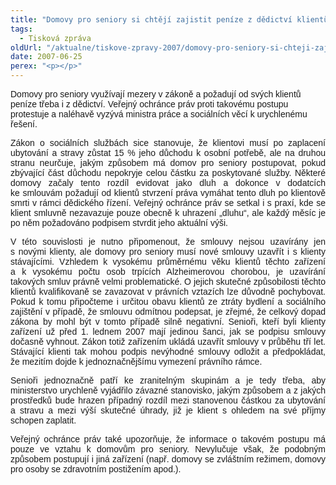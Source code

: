 ```yaml
---
title: "Domovy pro seniory si chtějí zajistit peníze z dědictví klientů &ndash; ombudsman žádá nápravu"
tags:
  - Tisková zpráva
oldUrl: "/aktualne/tiskove-zpravy-2007/domovy-pro-seniory-si-chteji-zajistit-penize-z-dedictvi-klientu-ombudsman-zada-napravu"
date: 2007-06-25
perex: "<p></p>"
---
```


<!-- imported from the old website -->

<p class="StylNadpis216b"><span style="FONT-FAMILY: Arial,sans-serif">Domovy pro seniory </span><span style="FONT-FAMILY: Arial,sans-serif">vy</span><span style="FONT-FAMILY: Arial,sans-serif">užívají mezery v zákoně a požadují od svých klientů peníze třeba i z dědictví. Veřejný ochránce práv proti takovému postupu protestuje a </span><span style="FONT-FAMILY: Arial,sans-serif">naléhavě </span><span style="FONT-FAMILY: Arial,sans-serif">vyzývá ministra práce a sociálních věcí k urychlenému řešení. </span></p><p class="Normln" style="TEXT-ALIGN: justify; MARGIN-TOP: 6pt"><span style="FONT-FAMILY: Arial,sans-serif">Zákon o sociálních službách sice stanovuje, že klientovi musí po zaplacení ubytování a stravy zůstat 15 % jeho důchodu k osobní potřebě, ale na druhou stranu neurčuje, jakým způsobem má domov pro seniory postupovat, pokud zbývající část důchodu nepokryje celou částku za poskytované služby. </span><span style="FONT-FAMILY: Arial,sans-serif">Některé domovy začaly tento rozdíl evidovat jako dluh a dokonce v dodatcích ke smlouvám požadují od klientů stvrzení práva vymáhat tento dluh po klientově smrti v rámci dědického řízení. </span><span style="FONT-FAMILY: Arial,sans-serif">Veřejný ochránce práv se setkal i s praxí, kde se klient smluvně nezavazuje pouze obecně k uhrazení „dluhu“, ale každý měsíc je po něm požadováno podpisem stvrdit </span><span style="FONT-FAMILY: Arial,sans-serif">jeho </span><span style="FONT-FAMILY: Arial,sans-serif">aktuální výši.</span></p><p class="Normln" style="TEXT-ALIGN: justify; MARGIN-TOP: 6pt"><span style="FONT-FAMILY: Arial,sans-serif">V této souvislosti je nutno připomenout, že smlouvy nejsou uzavírány jen s novými klienty, ale domovy pro seniory musí nové smlouvy </span><span style="FONT-FAMILY: Arial,sans-serif">uzavřít </span><span style="FONT-FAMILY: Arial,sans-serif">i s klienty stávajícími. Vzhledem k vysokému průměrnému věku klientů těchto zařízení a k vysokému počtu osob trpících </span><span style="FONT-FAMILY: Arial,sans-serif">Alzheimerovou</span><span style="FONT-FAMILY: Arial,sans-serif"> chorobou, je uzavírání takových smluv právně velmi problematické. O jejich skutečné způsobilosti </span><span style="FONT-FAMILY: Arial,sans-serif">těchto klientů </span><span style="FONT-FAMILY: Arial,sans-serif">kvalifikovaně se zavazovat v právních vztazích lze důvodně pochybovat. Pokud k tomu připočteme i určitou obavu klientů ze ztráty bydlení a sociálního zajištění v případě, že smlouvu odmítnou podepsat, je zřejmé, že celkový dopad zákona </span><span style="FONT-FAMILY: Arial,sans-serif">by mohl být</span><span style="FONT-FAMILY: Arial,sans-serif"> v tomto </span><span style="FONT-FAMILY: Arial,sans-serif">případě </span><span style="FONT-FAMILY: Arial,sans-serif">silně </span><span style="FONT-FAMILY: Arial,sans-serif">negativní.</span><span style="FONT-FAMILY: Arial,sans-serif"> </span><span style="FONT-FAMILY: Arial,sans-serif">Senioři, kteří byli klienty zařízení už před 1. lednem 2007 mají jedinou šanci, jak se podpisu smlouvy dočasně vyhnout. Zákon totiž zařízením ukládá uzavřít smlouvy v průběhu tří let. Stávající klienti tak mohou podpis nevýhodné smlouvy od</span><span style="FONT-FAMILY: Arial,sans-serif">ložit</span><span style="FONT-FAMILY: Arial,sans-serif"> a </span><span style="FONT-FAMILY: Arial,sans-serif">předpokládat</span><span style="FONT-FAMILY: Arial,sans-serif">, že mezitím dojde k jednoznačnějšímu vymezení právního rámce.</span></p><p class="Normln" style="TEXT-ALIGN: justify; MARGIN-TOP: 6pt"><span style="FONT-FAMILY: Arial,sans-serif">Senioři jednoznačně patří ke zranitelným skupinám</span><span style="FONT-FAMILY: Arial,sans-serif"> a je tedy třeba, aby ministerstvo urychleně vyjádřilo závazné stanovisko, jakým způsobem </span><span style="FONT-FAMILY: Arial,sans-serif">a z jakých prostředků bude hrazen případný rozdíl mezi stanovenou částkou za ubytování a stravu a mezi výší skutečné úhrady, již je klient s ohledem na své příjmy schopen zaplatit.</span></p><p class="Normln" style="TEXT-ALIGN: justify; MARGIN-TOP: 6pt"><span style="FONT-FAMILY: Arial,sans-serif">Veřejný ochránce práv také upozorňuje, že informace o takovém postupu má pouze ve vztahu k domovům pro seniory. Nevylučuje však, že podobným způsobem postupují i jiná zařízení (např. domovy se zvláštním režimem, domovy pro osoby se zdravotním postižením apod.)</span><span style="FONT-FAMILY: Arial,sans-serif">.</span></p><p class="Normln" style="TEXT-ALIGN: justify"> </p>
